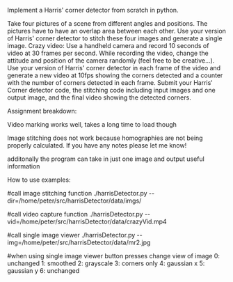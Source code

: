 Implement a Harris' corner detector from scratch in python.

Take four pictures of a scene from different angles and positions. The pictures have to have an overlap area between each other. Use your version of Harris' corner detector to stitch these four images and generate a single image.
Crazy video: Use a handheld camera and record 10 seconds of video at 30 frames per second. While recording the video, change the attitude and position of the camera randomly (feel free to be creative...). Use your version of Harris' corner detector in each frame of the video and generate a new video at 10fps showing the corners detected and a counter with the number of corners detected in each frame.
Submit your Harris' Corner detector code, the stitching code including input images and one output image, and the final video showing the detected corners.


Assignment breakdown:

Video marking works well, takes a long time to load though

Image stitching does not work because homographies are not being properly calculated. If you have any notes please let me know!

additonally the program can take in just one image and output useful information

How to use examples:

#call image stitching function
./harrisDetector.py --dir=/home/peter/src/harrisDetector/data/imgs/

#call video capture function
./harrisDetector.py --vid=/home/peter/src/harrisDetector/data/crazyVid.mp4

#call single image viewer
./harrisDetector.py --img=/home/peter/src/harrisDetector/data/mr2.jpg

#when using single image viewer
button presses change view of image
0: unchanged
1: smoothed
2: grayscale
3: corners only
4: gaussian x
5: gaussian y
6: unchanged
